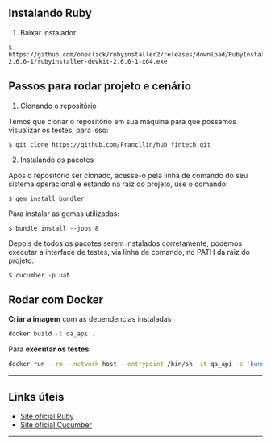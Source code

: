 ## Instalando Ruby

1. Baixar instalador

```
$ https://github.com/oneclick/rubyinstaller2/releases/download/RubyInstaller-2.6.6-1/rubyinstaller-devkit-2.6.6-1-x64.exe
```

## Passos para rodar projeto e cenário


 1. Clonando o repositório

Temos que clonar o repositório em sua máquina para que possamos visualizar os testes, para isso:

```
$ git clone https://github.com/Francllin/hub_fintech.git
```


 2. Instalando os pacotes

Após o repositório ser clonado, acesse-o pela linha de comando do seu sistema operacional e estando na raiz do projeto, use o comando:
```
$ gem install bundler
```

Para instalar as gemas utilizadas:
```
$ bundle install --jobs 8
```

Depois de todos os pacotes serem instalados corretamente, podemos executar a interface de testes, via linha de comando, no PATH da raiz do projeto:
```
$ cucumber -p uat
```

## Rodar com Docker

**Criar a imagem** com as dependencias instaladas

```bash
docker build -t qa_api .
```

Para **executar os testes**

```bash
docker run --rm --network host --entrypoint /bin/sh -it qa_api -c 'bundle exec cucumber -p uat'
```

***

## Links úteis

- [Site oficial Ruby](https://www.ruby-lang.org/pt/)
- [Site oficial Cucumber](https://cucumber.io/)

***

